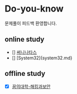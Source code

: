 # Do-you-know
문제풀이 피드백 환영합니다.

## online study

- [] [써니나타스](suninatas.md)
- [] [System32]{system32.md}

## offline study

- [x] [꿈의대학-해킹과보안](Dreamschool-hack-and-security.md)
